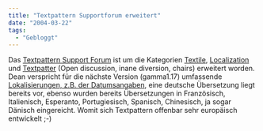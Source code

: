 ```yaml
---
title: "Textpattern Supportforum erweitert"
date: "2004-03-22"
tags:
  - "Gebloggt"
---
```


Das [Textpattern Support Forum](http://forum.textpattern.com/) ist um die Kategorien [Textile](http://forum.textpattern.com/viewforum.php?id=10), [Localization](http://forum.textpattern.com/viewforum.php?id=11) und [Textpatter](http://forum.textpattern.com/viewforum.php?id=12) (Open discussion, inane diversion, chairs) erweitert worden. Dean verspricht für die nächste Version (gamma1.17) umfassende [Lokalisierungen, z.B. der Datumsangaben](http://forum.textpattern.com/viewtopic.php?id=780), eine deutsche Übersetzung liegt bereits vor, ebenso wurden bereits Übersetzungen in Französisch, Italienisch, Esperanto, Portugiesisch, Spanisch, Chinesisch, ja sogar Dänisch eingereicht. Womit sich Textpattern offenbar sehr europäisch entwickelt ;-)
